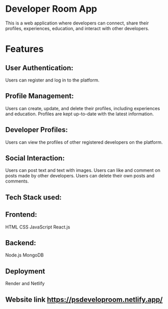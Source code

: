# Developer Room App

This is a web application where developers can connect, share their profiles, experiences, education, and interact with other developers.

# Features

## User Authentication:

Users can register and log in to the platform.

## Profile Management:

Users can create, update, and delete their profiles, including experiences and education.
Profiles are kept up-to-date with the latest information.

## Developer Profiles:

Users can view the profiles of other registered developers on the platform.

## Social Interaction:

Users can post text and text with images.
Users can like and comment on posts made by other developers.
Users can delete their own posts and comments.

## Tech Stack used: 

## Frontend:
HTML
CSS
JavaScript
React.js

## Backend:
Node.js
MongoDB

## Deployment
Render and Netlify

## Website link https://psdeveloproom.netlify.app/





